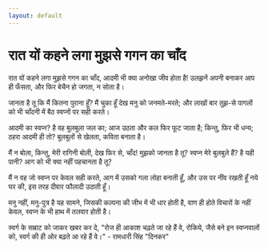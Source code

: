 ```yaml
---
layout: default
---
```


# रात यों कहने लगा मुझसे गगन का चाँद

रात यों कहने लगा मुझसे गगन का चाँद, 
आदमी भी क्या अनोखा जीव होता है! 
उलझनें अपनी बनाकर आप ही फँसता, 
और फिर बेचैन हो जगता, न सोता है। 

जानता है तू कि मैं कितना पुराना हूँ? 
मैं चुका हूँ देख मनु को जनमते-मरते; 
और लाखों बार तुझ-से पागलों को भी 
चाँदनी में बैठ स्वप्नों पर सही करते। 

आदमी का स्वप्न? है वह बुलबुला जल का;
आज उठता और कल फिर फूट जाता है;
किन्तु, फिर भी धन्य; ठहरा आदमी ही तो? 
बुलबुलों से खेलता, कविता बनाता है। 

मैं न बोला, किन्तु, मेरी रागिनी बोली, 
देख फिर से, चाँद! मुझको जानता है तू? 
स्वप्न मेरे बुलबुले हैं? है यही पानी? 
आग को भी क्या नहीं पहचानता है तू?

मैं न वह जो स्वप्न पर केवल सही करते, 
आग में उसको गला लोहा बनाती हूँ, 
और उस पर नींव रखती हूँ नये घर की, 
इस तरह दीवार फौलादी उठाती हूँ। 

मनु नहीं, मनु-पुत्र है यह सामने, जिसकी 
कल्पना की जीभ में भी धार होती है, 
वाण ही होते विचारों के नहीं केवल, 
स्वप्न के भी हाथ में तलवार होती है। 

स्वर्ग के सम्राट को जाकर खबर कर दे,
"रोज ही आकाश चढ़ते जा रहे हैं वे, 
रोकिये, जैसे बने इन स्वप्नवालों को, 
स्वर्ग की ही ओर बढ़ते आ रहे हैं वे।" 
	- रामधारी सिंह "दिनकर"

